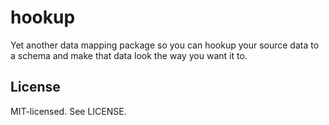 # hookup

Yet another data mapping package so you can hookup your source data to a schema and make that data look the way you want it to.

## License

MIT-licensed. See LICENSE.
